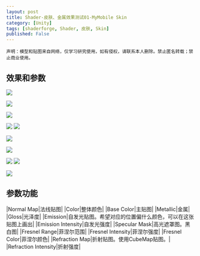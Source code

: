 ```yaml
---
layout: post
title: Shader-皮肤、金属效果测试01-MyMobile Skin
category: [Unity]
tags: [shaderforge, Shader, 皮肤, Skin]
published: False
---
```



`声明：模型和贴图来自网络，仅学习研究使用，如有侵权，请联系本人删除。禁止匿名转载；禁止商业使用。`


## 效果和参数 ##

<left>
	<img src="/public/img/Shader-皮肤金属/1.gif">
	</left>
<p></p>
<left>
	<img src="/public/img/Shader-皮肤金属/1.png">
	</left>
<p></p>
<left>
	<img src="/public/img/Shader-皮肤金属/2.png">
	</left>
<p></p>
<left>
	<img src="/public/img/Shader-皮肤金属/3.png">
	<img src="/public/img/Shader-皮肤金属/4.png">
	</left>
<p></p>
<left>
	<img src="/public/img/Shader-皮肤金属/5.png">
	</left>
<p></p>
<left>
	<img src="/public/img/Shader-皮肤金属/6.png">
	</left>
<p></p>
<left>
	<img src="/public/img/Shader-皮肤金属/7.png">
	<img src="/public/img/Shader-皮肤金属/8.png">
	</left>
<p></p>
<left>
	<img src="/public/img/Shader-皮肤金属/9.png">
	</left>
	
	
## 参数功能 ##

|Normal Map|法线贴图|
|Color|整体颜色|
|Base Color|主贴图|
|Metallic|金属|
|Gloss|光泽度|
|Emission|自发光贴图。希望对应的位置偏什么颜色，可以在这张贴图上画出|
|Emission Intensity|自发光强度|
|Specular Mask|高光遮罩图。黑白图|
|Fresnel Range|菲涅尔范围|
|Fresnel Intensity|菲涅尔强度|
|Fresnel Color|菲涅尔颜色|
|Refraction Map|折射贴图。使用CubeMap贴图。|
|Refraction Intensity|折射强度|
